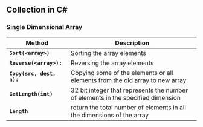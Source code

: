 ## Collection in C#

### Single Dimensional Array

| Method | Description |
| -- | -- |
| **`Sort(<array>)`** | Sorting the array elements |
| **`Reverse(<array>):`** | Reversing the array elements |
| **`Copy(src, dest, n):`** | Copying some of the elements or all elements from the old array to new array |
| **`GetLength(int)`** | 32 bit integer that represents the number of elements in the specified dimension |
| **`Length`** | return the total number of elements in all the dimensions of the array |